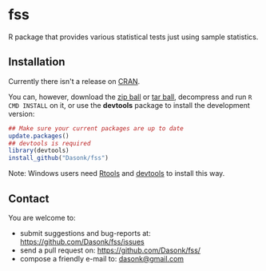 # fss

R package that provides various statistical tests just using sample statistics.

## Installation

Currently there isn't a release on [CRAN](http://cran.r-project.org/).


You can, however, download the [zip ball](https://github.com/Dasonk/fss/zipball/master) or [tar ball](https://github.com/Dasonk/fss/tarball/master), decompress and run `R CMD INSTALL` on it, or use the **devtools** package to install the development version:

```r
## Make sure your current packages are up to date
update.packages()
## devtools is required
library(devtools)
install_github("Dasonk/fss")
```

Note: Windows users need [Rtools](http://www.murdoch-sutherland.com/Rtools/) and [devtools](http://CRAN.R-project.org/package=devtools) to install this way.


## Contact

You are welcome to:
* submit suggestions and bug-reports at: <https://github.com/Dasonk/fss/issues>
* send a pull request on: <https://github.com/Dasonk/fss/>
* compose a friendly e-mail to: <dasonk@gmail.com>
